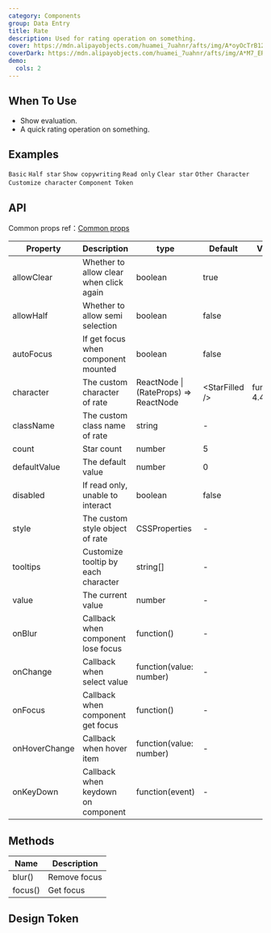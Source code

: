 ```yaml
---
category: Components
group: Data Entry
title: Rate
description: Used for rating operation on something.
cover: https://mdn.alipayobjects.com/huamei_7uahnr/afts/img/A*oyOcTrB12_YAAAAAAAAAAAAADrJ8AQ/original
coverDark: https://mdn.alipayobjects.com/huamei_7uahnr/afts/img/A*M7_ER7GJr6wAAAAAAAAAAAAADrJ8AQ/original
demo:
  cols: 2
---
```


## When To Use

- Show evaluation.
- A quick rating operation on something.

## Examples

<!-- prettier-ignore -->
<code src="./demo/basic.tsx">Basic</code>
<code src="./demo/half.tsx">Half star</code>
<code src="./demo/text.tsx">Show copywriting</code>
<code src="./demo/disabled.tsx">Read only</code>
<code src="./demo/clear.tsx">Clear star</code>
<code src="./demo/character.tsx">Other Character</code>
<code src="./demo/character-function.tsx">Customize character</code>
<code src="./demo/component-token.tsx" debug>Component Token</code>

## API

Common props ref：[Common props](/docs/react/common-props)

| Property | Description | type | Default | Version |
| --- | --- | --- | --- | --- |
| allowClear | Whether to allow clear when click again | boolean | true |  |
| allowHalf | Whether to allow semi selection | boolean | false |  |
| autoFocus | If get focus when component mounted | boolean | false |  |
| character | The custom character of rate | ReactNode \| (RateProps) => ReactNode | &lt;StarFilled /> | function(): 4.4.0 |
| className | The custom class name of rate | string | - |  |
| count | Star count | number | 5 |  |
| defaultValue | The default value | number | 0 |  |
| disabled | If read only, unable to interact | boolean | false |  |
| style | The custom style object of rate | CSSProperties | - |  |
| tooltips | Customize tooltip by each character | string\[] | - |  |
| value | The current value | number | - |  |
| onBlur | Callback when component lose focus | function() | - |  |
| onChange | Callback when select value | function(value: number) | - |  |
| onFocus | Callback when component get focus | function() | - |  |
| onHoverChange | Callback when hover item | function(value: number) | - |  |
| onKeyDown | Callback when keydown on component | function(event) | - |  |

## Methods

| Name    | Description  |
| ------- | ------------ |
| blur()  | Remove focus |
| focus() | Get focus    |

## Design Token

<ComponentTokenTable component="Rate"></ComponentTokenTable>
